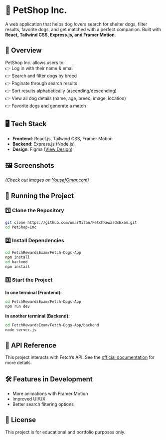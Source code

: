 # 🐶 PetShop Inc.  

A web application that helps dog lovers search for shelter dogs, filter results, favorite dogs, and get matched with a perfect companion. Built with **React, Tailwind CSS, Express.js, and Framer Motion**.

## 📌 Overview  
PetShop Inc. allows users to:  
👉 Log in with their name & email  
👉 Search and filter dogs by breed  
👉 Paginate through search results  
👉 Sort results alphabetically (ascending/descending)  
👉 View all dog details (name, age, breed, image, location)  
👉 Favorite dogs and generate a match  

## 🖥️ Tech Stack  
- **Frontend**: React.js, Tailwind CSS, Framer Motion  
- **Backend**: Express.js (Node.js)  
- **Design**: Figma ([View Design](https://www.figma.com/design/EnpStsmzfKTZUgLZ06XCcn/FigmaExam?node-id=0-1&t=jooodPCdEOnfpYS8-1))  

## 🖼️ Screenshots  
*(Check out images on [YousefOmar.com](https://YousefOmar.com))*  

## 🚀 Running the Project  

### 1️⃣ Clone the Repository  
```bash
git clone https://github.com/omarMilan/FetchRewardsExam.git
cd PetShop-Inc
```

### 2️⃣ Install Dependencies  
```bash
cd FetchRewardsExam/Fetch-Dogs-App
npm install
cd backend
npm install
```

### 3️⃣ Start the Project  
**In one terminal (Frontend):**  
```bash
cd FetchRewardsExam/Fetch-Dogs-App
npm run dev
```
**In another terminal (Backend):**  
```bash
cd FetchRewardsExam/Fetch-Dogs-App/backend
node server.js
```

## 📝 API Reference  
This project interacts with Fetch’s API. See the [official documentation](https://frontend-take-home-service.fetch.com) for more details.  

## 🛠️ Features in Development  
- More animations with Framer Motion  
- Improved UI/UX  
- Better search filtering options  

## 📄 License  
This project is for educational and portfolio purposes only.
